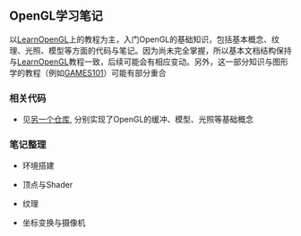 ## OpenGL学习笔记
以[LearnOpenGL](https://learnopengl-cn.github.io/)上的教程为主，入门OpenGL的基础知识，包括基本概念、纹理、光照、模型等方面的代码与笔记。因为尚未完全掌握，所以基本文档结构保持与[LearnOpenGL](https://learnopengl-cn.github.io/)教程一致，后续可能会有相应变动。另外，这一部分知识与图形学的教程（例如[GAMES101](https://github.com/Lee-Ft/Daily-Log/GAMES101)）可能有部分重合

### 相关代码

- 见[另一个仓库](https://github.com/Lee-Ft/LearnOpenGL), 分别实现了OpenGL的缓冲、模型、光照等基础概念

### 笔记整理
- 环境搭建

- 顶点与Shader

- 纹理

- 坐标变换与摄像机


